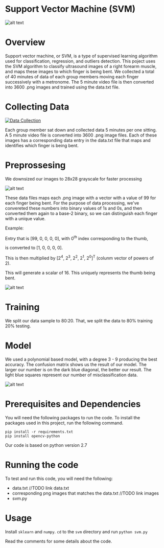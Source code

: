 # Support Vector Machine (SVM)
![alt text](https://amitranga.files.wordpress.com/2014/03/image44.png)

# Overview
Support vector machine, or SVM, is a type of supervised learning algorithm used for classification, regression, and outliers detection. This poject uses the SVM algorithm to classify ultrasound images of a right forearm muscle, and maps these images to which finger is being bent. We collected a total of 40 minutes of data of each group members moving each finger successively with a metronome. The 5 minute video file is then converted into 3600 .png images and trained using the data.txt file. 


# Collecting Data
[![Data Collection](https://img.youtube.com/vi/F-FhXAFbLvs/0.jpg)](https://www.youtube.com/watch?v=F-FhXAFbLvs&feature=youtu.be "ultrasound video")

Each group member sat down and collected data 5 minutes per one sitting. A 5 minute video file is converted into 3600 .png image files. Each of these images has a corresponding data entry in the data.txt file that maps and identifies which finger is being bent. 

# Preprossesing
We downsized our images to 28x28 grayscale for faster processing

![alt text](https://i.imgur.com/2yLonV2.png)

These data files maps each .png image with a vector with a value of 99 for each finger being bent. For the purpose of data processing, we've convereted these numbers into binary values of 1s and 0s, and then converted them again to a base-2 binary, so we can distinguish each finger with a unique value.

Example:

Entry that is [99, 0, 0, 0, 0], with 0<sup>th</sup> index corresponding to the thumb,

is converted to [1, 0, 0, 0, 0].

This is then multiplied by [2<sup>4</sup>, 2<sup>3</sup>, 2<sup>2</sup>, 2<sup>1</sup>, 2<sup>0</sup>]<sup>T</sup> (colunm vector of powers of 2).

This will generate a scalar of 16. This uniquely represents the thumb being bent.

![alt text](https://i.imgur.com/sepKeoR.png) 

# Training

We split our data sample to 80:20. That, we split the data to 80% training 20% testing. 

# Model
We used a polynomial based model, with a degree 3 - 9 producing the best accuracy. The confusion matrix shows us the result of our model. The larger our number is on the dark blue diagonal, the better our result. The light blue squares represent our number of misclassification data.

![alt text](https://i.imgur.com/r56sPYp.png)


# Prerequisites and Dependencies
You will need the following packages to run the code. To install the packages used in this project, run the following command.
```
pip install -r requirements.txt
pip install opencv-python
```
Our code is based on python version 2.7

# Running the code

To test and run this code, you will need the following:
  * data.txt  //TODO link data.txt
  * corresponding png images that matches the data.txt //TODO link images 
  * svm.py


# Usage

Install `sklearn` and `numpy`. `cd` to the `svm` directory and run `python svm.py`

Read the comments for some details about the code.
